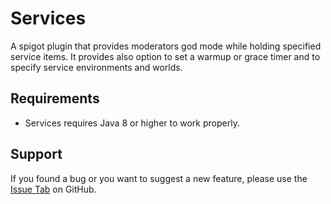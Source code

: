 # Services
A spigot plugin that provides moderators god mode while holding specified service items.
It provides also option to set a warmup or grace timer and to specify service environments and worlds.

## Requirements
* Services requires Java 8 or higher to work properly.

## Support
If you found a bug or you want to suggest a new feature, please use the [Issue Tab](https://github.com/G4meMas0n/Services/issues) on GitHub.
